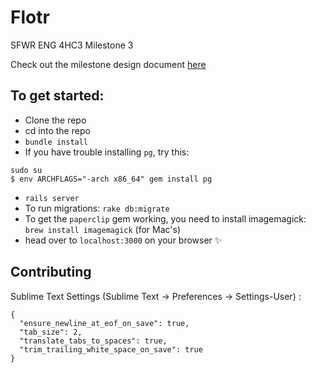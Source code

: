 # Flotr
SFWR ENG 4HC3 Milestone 3

Check out the milestone design document [here](https://drive.google.com/file/d/0BwWXFCnjmTYyMlk5R2xLY2NnM00/view?usp=sharing)

## To get started:
* Clone the repo
* cd into the repo
* `bundle install`
* If you have trouble installing `pg`, try this:
```
sudo su
$ env ARCHFLAGS="-arch x86_64" gem install pg
```
* `rails server`
* To run migrations: `rake db:migrate`
* To get the `paperclip` gem working, you need to install imagemagick: `brew install imagemagick` (for Mac's)
* head over to `localhost:3000` on your browser ✨

## Contributing

Sublime Text Settings (Sublime Text -> Preferences -> Settings-User) :
```
{
  "ensure_newline_at_eof_on_save": true,
  "tab_size": 2,
  "translate_tabs_to_spaces": true,
  "trim_trailing_white_space_on_save": true
}
```

